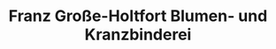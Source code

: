 ---
title: "Franz Große-Holtfort Blumen- und Kranzbinderei"
url: /gelsenkirchen/franz-grosse-holtfort-blumen-und-kranzbinderei/
shop: Blumen
---
